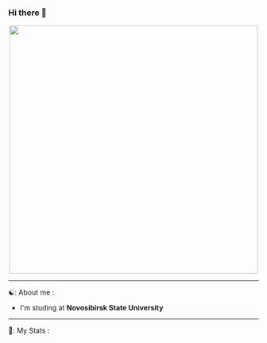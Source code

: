 ### Hi there 👋

<div id="header" align="center">
  <img src="https://media.giphy.com/media/fQF0FrBcSHKsU/giphy.gif" width="500"/>
</div>

---

☯️: About me :
- I'm studing at **Novosibirsk State University**

---

👾: My Stats :
<div id="stat" align="center">
    <img src="https://github-profile-summary-cards.vercel.app/api/cards/profile-details?username=AtomJ2&theme=tokyonight" alt=""/>
    <img src="https://github-profile-summary-cards.vercel.app/api/cards/most-commit-language?username=AtomJ2&theme=tokyonight" alt=""/>
     <img src="https://github-profile-summary-cards.vercel.app/api/cards/stats?username=AtomJ2&theme=tokyonight" alt=""/>
</div>

